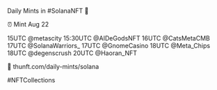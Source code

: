 Daily Mints in #SolanaNFT 🚀

⏰ Mint Aug 22

15UTC @metascity
15:30UTC @AIDeGodsNFT
16UTC @CatsMetaCMB
17UTC @SolanaWarriors_
17UTC @GnomeCasino
18UTC @Meta_Chips
18UTC @degenscrush
20UTC @Haoran_NFT

🔗 thunft.com/daily-mints/solana

#NFTCollections
